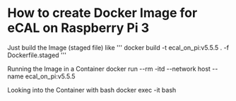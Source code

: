 # How to create Docker Image for eCAL on Raspberry Pi 3

Just build the Image (staged file) like
'''
docker build -t ecal_on_pi:v5.5.5 . -f Dockerfile.staged
'''

Running the Image in a Container
docker run --rm -itd --network host --name <Containername> ecal_on_pi:v5.5.5 
  
Looking into the Container with bash
docker exec -it <Containername> bash
